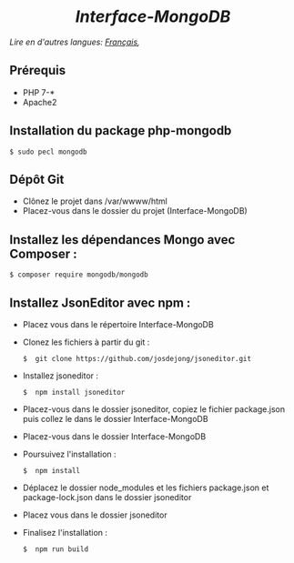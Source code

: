 
***<h1 align="center">Interface-MongoDB</h1>***

_Lire en d'autres langues: [Français](README.md),_

## Prérequis
- PHP 7-* <br/>
- Apache2

## Installation du package php-mongodb
    $ sudo pecl mongodb

## Dépôt Git
 - Clônez le projet dans /var/wwww/html <br/>
 - Placez-vous dans le dossier du projet (Interface-MongoDB)
 
 ## Installez les dépendances Mongo avec Composer : 
    $ composer require mongodb/mongodb

 ## Installez JsonEditor avec npm :
 - Placez vous dans le répertoire Interface-MongoDB
 - Clonez les fichiers à partir du git :
 
       $  git clone https://github.com/josdejong/jsoneditor.git
 - Installez jsoneditor :
    
       $  npm install jsoneditor
 - Placez-vous dans le dossier jsoneditor, copiez le fichier package.json puis collez le dans le dossier Interface-MongoDB
 - Placez-vous dans le dossier Interface-MongoDB
 - Poursuivez l'installation :
            
       $  npm install
       
 - Déplacez le dossier node_modules et les fichiers package.json et package-lock.json dans le dossier jsoneditor
 - Placez vous dans le dossier jsoneditor
 - Finalisez l'installation :
 
       $  npm run build

